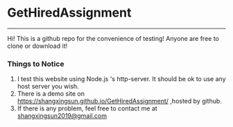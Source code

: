 # GetHiredAssignment
----
Hi! This is a github repo for the convenience of testing! Anyone are free to clone or download it!
### Things to Notice
1. I test this website using Node.js 's http-server. It should be ok to use any host server you wish.
2. There is a demo site on  https://shangxingsun.github.io/GetHiredAssignment/ ,hosted by github. 
3. If there is any problem, feel free to contact me at shangxingsun2019@gmail.com
